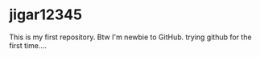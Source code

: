 # jigar12345
This is my first repository. Btw I'm newbie to GitHub.
trying github for the first time....

